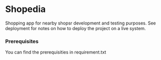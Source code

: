 # Shopedia

Shopping app for nearby shopsr development and testing purposes. See deployment for notes on how to deploy the project on a live system.

### Prerequisites

You can find the prerequisities in requirement.txt
